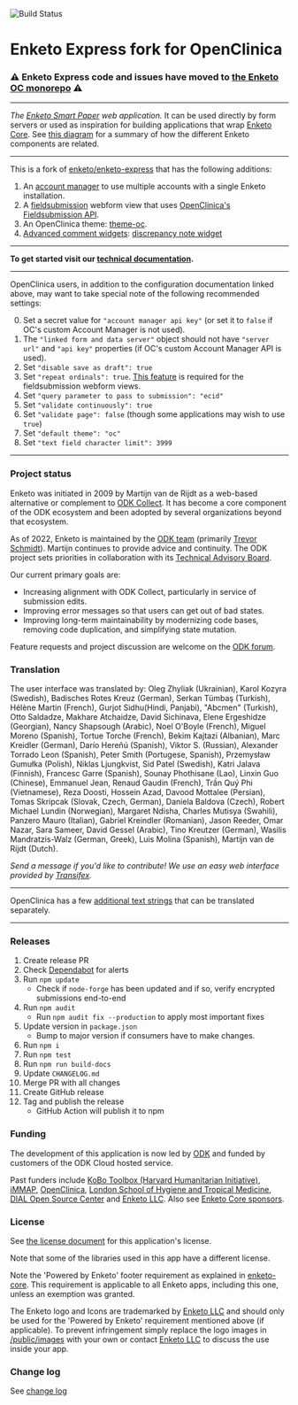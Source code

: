 ![Build Status](https://github.com/OpenClinica/enketo-express-oc/actions/workflows/ci.yml/badge.svg)

# Enketo Express fork for OpenClinica

### ⚠️ Enketo Express code and issues have moved to [the Enketo OC monorepo](https://github.com/OpenClinica/enketo-oc) ⚠️

---

_The [Enketo Smart Paper](https://enketo.org) web application._ It can be used directly by form servers or used as inspiration for building applications that wrap [Enketo Core](https://github.com/enketo/enketo-core). See [this diagram](https://enketo.org/develop/) for a summary of how the different Enketo components are related.

---

This is a fork of [enketo/enketo-express](https://github.com/enketo/enketo-express) that has the following additions:

1. An [account manager](https://swaggerhub.com/api/Enketo/enketo-express-oc-account-manager) to use multiple accounts with a single Enketo installation.
2. A [fieldsubmission](./doc/fieldsubmission.md) webform view that uses [OpenClinica's Fieldsubmission API](https://swaggerhub.com/api/martijnr/openclinica-fieldsubmission).
3. An OpenClinica theme: [theme-oc](https://github.com/OpenClinica/enketo-express-oc/tree/master/app/views/styles/theme-oc).
4. [Advanced comment widgets](./doc/advanced-comment-widgets.md): [discrepancy note widget](./doc/advanced-comment-widgets.md#discrepancy-notes-widget)

---

**To get started visit our [technical documentation](https://enketo.github.io/enketo-express).**

---

OpenClinica users, in addition to the configuration documentation linked above, may want to take special note of the following recommended settings:

0. Set a secret value for `"account manager api key"` (or set it to `false` if OC's custom Account Manager is not used).
1. The `"linked form and data server"` object should not have `"server url"` and `"api key"` properties (if OC's custom Account Manager API is used).
2. Set `"disable save as draft": true`
3. Set `"repeat ordinals": true`. [This feature](./doc/ordinals.md) is required for the fieldsubmission webform views.
4. Set `"query parameter to pass to submission": "ecid"`
5. Set `"validate continuously": true`
6. Set `"validate page": false` (though some applications may wish to use `true`)
7. Set `"default theme": "oc"`
8. Set `"text field character limit": 3999`

---

### Project status

Enketo was initiated in 2009 by Martijn van de Rijdt as a web-based alternative or complement to [ODK Collect](https://docs.getodk.org/collect-intro/). It has become a core component of the ODK ecosystem and been adopted by several organizations beyond that ecosystem.

As of 2022, Enketo is maintained by the [ODK team](https://getodk.org/about/team.html) (primarily [Trevor Schmidt](https://github.com/eyelidlessness/)). Martijn continues to provide advice and continuity. The ODK project sets priorities in collaboration with its [Technical Advisory Board](https://getodk.org/about/ecosystem.html).

Our current primary goals are:

-   Increasing alignment with ODK Collect, particularly in service of submission edits.
-   Improving error messages so that users can get out of bad states.
-   Improving long-term maintainability by modernizing code bases, removing code duplication, and simplifying state mutation.

Feature requests and project discussion are welcome on the [ODK forum](https://forum.getodk.org/).

### Translation

The user interface was translated by: Oleg Zhyliak (Ukrainian), Karol Kozyra (Swedish), Badisches Rotes Kreuz (German), Serkan Tümbaş (Turkish), Hélène Martin (French), Gurjot Sidhu(Hindi, Panjabi), "Abcmen" (Turkish), Otto Saldadze, Makhare Atchaidze, David Sichinava, Elene Ergeshidze (Georgian), Nancy Shapsough (Arabic), Noel O'Boyle (French), Miguel Moreno (Spanish), Tortue Torche (French), Bekim Kajtazi (Albanian), Marc Kreidler (German), Darío Hereñú (Spanish), Viktor S. (Russian), Alexander Torrado Leon (Spanish), Peter Smith (Portugese, Spanish), Przemysław Gumułka (Polish), Niklas Ljungkvist, Sid Patel (Swedish), Katri Jalava (Finnish), Francesc Garre (Spanish), Sounay Phothisane (Lao), Linxin Guo (Chinese), Emmanuel Jean, Renaud Gaudin (French), Trần Quý Phi (Vietnamese), Reza Doosti, Hossein Azad, Davood Mottalee (Persian), Tomas Skripcak (Slovak, Czech, German), Daniela Baldova (Czech), Robert Michael Lundin (Norwegian), Margaret Ndisha, Charles Mutisya (Swahili), Panzero Mauro (Italian), Gabriel Kreindler (Romanian), Jason Reeder, Omar Nazar, Sara Sameer, David Gessel (Arabic), Tino Kreutzer (German), Wasilis Mandratzis-Walz (German, Greek), Luis Molina (Spanish), Martijn van de Rijdt (Dutch).

_Send a message if you'd like to contribute! We use an easy web interface provided by [Transifex](https://www.transifex.com/projects/p/enketo-express/)._

---

OpenClinica has a few [additional text strings](./locales/src/en/translation-additions.json) that can be translated separately.

---

### Releases

1. Create release PR
1. Check [Dependabot](https://github.com/enketo/enketo-express/security/dependabot) for alerts
1. Run `npm update`
    - Check if `node-forge` has been updated and if so, verify encrypted submissions end-to-end
1. Run `npm audit`
    - Run `npm audit fix --production` to apply most important fixes
1. Update version in `package.json`
    - Bump to major version if consumers have to make changes.
1. Run `npm i`
1. Run `npm test`
1. Run `npm run build-docs`
1. Update `CHANGELOG.md`
1. Merge PR with all changes
1. Create GitHub release
1. Tag and publish the release
    - GitHub Action will publish it to npm

### Funding

The development of this application is now led by [ODK](https://getodk.org) and funded by customers of the ODK Cloud hosted service.

Past funders include [KoBo Toolbox (Harvard Humanitarian Initiative)](http://www.kobotoolbox.org), [iMMAP](http://immap.org), [OpenClinica](https://openclinica.com), [London School of Hygiene and Tropical Medicine](https://opendatakit.lshtm.ac.uk/), [DIAL Open Source Center](https://www.osc.dial.community/) and [Enketo LLC](https://www.linkedin.com/company/enketo-llc). Also see [Enketo Core sponsors](https://github.com/enketo/enketo-core#sponsors).

### License

See [the license document](https://github.com/enketo/enketo-express/blob/master/LICENSE) for this application's license.

Note that some of the libraries used in this app have a different license.

Note the 'Powered by Enketo' footer requirement as explained in [enketo-core](https://github.com/enketo/enketo-core#license). This requirement is applicable to all Enketo apps, including this one, unless an exemption was granted.

The Enketo logo and Icons are trademarked by [Enketo LLC](https://www.linkedin.com/company/enketo-llc) and should only be used for the 'Powered by Enketo' requirement mentioned above (if applicable). To prevent infringement simply replace the logo images in [/public/images](https://github.com/enketo/enketo-express/blob/master/public/images) with your own or contact [Enketo LLC](mailto:info@enketo.org) to discuss the use inside your app.

### Change log

See [change log](https://github.com/enketo/enketo-express/blob/master/CHANGELOG.md)
